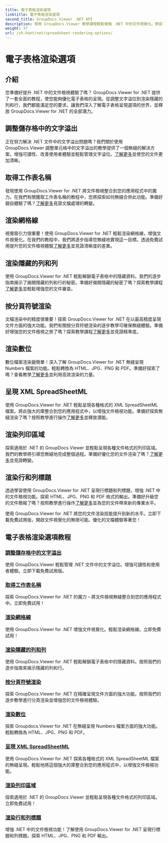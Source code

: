```yaml
---
title: 電子表格渲染選項
linktitle: 電子表格渲染選項
second_title: GroupDocs.Viewer .NET API
description: 使用 GroupDocs.Viewer 教學課程輕鬆增強 .NET 中的文件視覺化。學習調整文字溢出、渲染網格線等。
weight: 37
url: /zh-hant/net/spreadsheet-rendering-options/
---
```


# 電子表格渲染選項

## 介紹

您準備好提升 .NET 中的文件檢視體驗了嗎？ GroupDocs.Viewer for .NET 提供了一套全面的教程，使您能夠優化電子表格的呈現。從調整文字溢位到渲染隱藏的列和行，我們都能滿足您的要求。讓我們深入了解電子表格呈現選項的世界，並釋放 GroupDocs.Viewer for .NET 的全部潛力。

## 調整儲存格中的文字溢出

正在努力解決 .NET 文件中的文字溢出問題嗎？我們關於使用 GroupDocs.Viewer 調整單元格中的文字溢出的教學提供了一個無縫的解決方案。增強可讀性、改善使用者體驗並輕鬆管理文字溢位。[了解更多](./adjust-text-overflow-cells/)並使您的文件更加清晰。

## 取得工作表名稱

發現使用 GroupDocs.Viewer for .NET 將文件檢視整合到您的應用程式中的魔力。在我們有關獲取工作表名稱的教程中，您將探索如何無縫合併此功能。準備好親自體驗了嗎？[了解更多](./get-worksheets-names/)見證文檔處理的轉變。

## 渲染網格線

視覺吸引力很重要！使用 GroupDocs.Viewer for .NET 輕鬆渲染網格線，增強文件視覺化。在我們的教程中，我們將逐步指導您無縫地實現這一目標。透過免費試用提升您的文件檢視體驗[了解更多](./render-grid-lines/)並見證清晰度的差異。

## 渲染隱藏的列和列

使用 GroupDocs.Viewer for .NET 輕鬆解鎖電子表格中的隱藏資料。我們的逐步指南揭示了揭開隱藏的列和行的秘密。準備好揭開隱藏的秘密了嗎？探索教學課程[了解更多](./render-hidden-columns-rows/)並輕鬆增強您的文件審查。

## 按分頁符號渲染

文檔渲染中的精度很重要！探索 GroupDocs.Viewer for .NET 在以最高精度呈現文件方面的強大功能。我們有關按分頁符號渲染的逐步教學可確保無縫體驗。準備好增強您的文件檢視之旅了嗎？探索教學課程[了解更多](./rendering-by-page-breaks/)並見證精準度。

## 渲染數位

數位檔案渲染變簡單！深入了解 GroupDocs.Viewer for .NET 無縫呈現 Numbers 檔案的功能。輕鬆轉換為 HTML、JPG、PNG 和 PDF。準備好探索了嗎？查看教學[了解更多](./rendering-numbers/)並利用高效渲染的力量。

## 呈現 XML SpreadSheetML

使用 GroupDocs.Viewer for .NET 輕鬆呈現各種格式的 XML SpreadSheetML 檔案。將此強大的庫整合到您的應用程式中，以增強文件檢視功能。準備好探索無縫渲染了嗎？按照教學進行操作[了解更多](./rendering-xml-spreadsheetml/)並釋放潛能。

## 渲染列印區域

探索適用於 .NET 的 GroupDocs.Viewer 並輕鬆呈現各種文件格式的列印區域。我們的教學將引導您無縫地完成整個過程。準備好優化您的文件渲染了嗎？[了解更多](./render-print-areas/)並見證轉變。

## 渲染行和列標題

透過學習使用 GroupDocs.Viewer for .NET 呈現行標題和列標題，增強 .NET 中的文件檢視功能。探索 HTML、JPG、PNG 和 PDF 格式的輸出。準備好升級您的文件簡報了嗎？按照教學進行操作[了解更多](./render-row-column-headings/)並為您的文件帶來新的專業水平。

使用 GroupDocs.Viewer for .NET 將您的文件渲染技能提升到新的水平。立即下載免費試用版，開啟文件視覺化的無限可能。優化的文檔體驗等著您！
## 電子表格渲染選項教程
### [調整儲存格中的文字溢出](./adjust-text-overflow-cells/)
使用 GroupDocs.Viewer 輕鬆管理 .NET 文件中的文字溢位。增強可讀性和使用者體驗。立即下載免費試用版。
### [取得工作表名稱](./get-worksheets-names/)
探索 GroupDocs.Viewer for .NET 的魔力 – 將文件檢視無縫整合到您的應用程式中。立即免費試用！
### [渲染網格線](./render-grid-lines/)
使用 GroupDocs.Viewer for .NET 增強文件視覺化。輕鬆渲染網格線。立即免費試用！
### [渲染隱藏的列和列](./render-hidden-columns-rows/)
使用 GroupDocs.Viewer for .NET 輕鬆解鎖電子表格中的隱藏資料。按照我們的逐步指南來揭示隱藏的列和行。
### [按分頁符號渲染](./rendering-by-page-breaks/)
探索 GroupDocs.Viewer for .NET 在精確呈現文件方面的強大功能。按照我們的逐步教學進行分頁渲染並增強您的文件檢視體驗。
### [渲染數位](./rendering-numbers/)
探索 Groupdocs.Viewer for .NET 在無縫呈現 Numbers 檔案方面的強大功能。輕鬆轉換為 HTML、JPG、PNG 和 PDF。
### [呈現 XML SpreadSheetML](./rendering-xml-spreadsheetml/)
使用 GroupDocs.Viewer for .NET 探索各種格式的 XML SpreadSheetML 檔案的無縫呈現。輕鬆地將這個強大的庫整合到您的應用程式中，以增強文件檢視功能。
### [渲染列印區域](./render-print-areas/)
探索適用於 .NET 的 GroupDocs.Viewer 並輕鬆呈現各種文件格式的列印區域。立即免費試用！
### [渲染行和列標題](./render-row-column-headings/)
增強 .NET 中的文件檢視功能！了解使用 GroupDocs.Viewer for .NET 呈現行標題和列標題。探索 HTML、JPG、PNG 和 PDF 輸出。